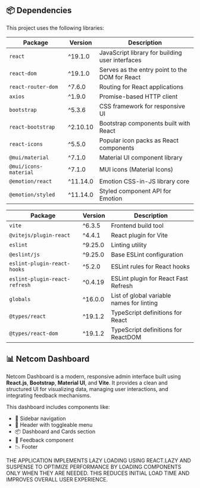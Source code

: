 ## 📦 Dependencies

This project uses the following libraries:

| Package               | Version  | Description                                     |
| --------------------- | -------- | ----------------------------------------------- |
| `react`               | ^19.1.0  | JavaScript library for building user interfaces |
| `react-dom`           | ^19.1.0  | Serves as the entry point to the DOM for React  |
| `react-router-dom`    | ^7.6.0   | Routing for React applications                  |
| `axios`               | ^1.9.0   | Promise-based HTTP client                       |
| `bootstrap`           | ^5.3.6   | CSS framework for responsive UI                 |
| `react-bootstrap`     | ^2.10.10 | Bootstrap components built with React           |
| `react-icons`         | ^5.5.0   | Popular icon packs as React components          |
| `@mui/material`       | ^7.1.0   | Material UI component library                   |
| `@mui/icons-material` | ^7.1.0   | MUI icons (Material Icons)                      |
| `@emotion/react`      | ^11.14.0 | Emotion CSS-in-JS library core                  |
| `@emotion/styled`     | ^11.14.0 | Styled component API for Emotion                |

| Package                       | Version | Description                               |
| ----------------------------- | ------- | ----------------------------------------- |
| `vite`                        | ^6.3.5  | Frontend build tool                       |
| `@vitejs/plugin-react`        | ^4.4.1  | React plugin for Vite                     |
| `eslint`                      | ^9.25.0 | Linting utility                           |
| `@eslint/js`                  | ^9.25.0 | Base ESLint configuration                 |
| `eslint-plugin-react-hooks`   | ^5.2.0  | ESLint rules for React hooks              |
| `eslint-plugin-react-refresh` | ^0.4.19 | ESLint plugin for React Fast Refresh      |
| `globals`                     | ^16.0.0 | List of global variable names for linting |
| `@types/react`                | ^19.1.2 | TypeScript definitions for React          |
| `@types/react-dom`            | ^19.1.2 | TypeScript definitions for ReactDOM       |

## 📊 Netcom Dashboard

Netcom Dashboard is a modern, responsive admin interface built using **React.js**, **Bootstrap**, **Material UI**, and **Vite**. It provides a clean and structured UI for visualizing data, managing user interactions, and integrating feedback mechanisms. 

This dashboard includes components like:
- 📁 Sidebar navigation
- 📌 Header with toggleable menu
- 📦 Dashboard and Cards section
- 💬 Feedback component
- 📉 Footer

THE APPLICATION IMPLEMENTS LAZY LOADING USING REACT.LAZY AND SUSPENSE TO OPTIMIZE PERFORMANCE BY LOADING COMPONENTS ONLY WHEN THEY ARE NEEDED. THIS REDUCES INITIAL LOAD TIME AND IMPROVES OVERALL USER EXPERIENCE.